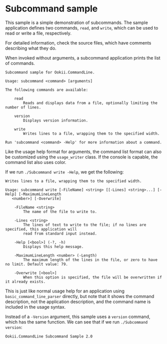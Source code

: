# Subcommand sample

This sample is a simple demonstration of subcommands. The sample application defines two commands,
`read`, and `write`, which can be used to read or write a file, respectively.

For detailed information, check the source files, which have comments describing what they do.

When invoked without arguments, a subcommand application prints the list of commands.

```text
Subcommand sample for Ookii.CommandLine.

Usage: subcommand <command> [arguments]

The following commands are available:

    read
        Reads and displays data from a file, optionally limiting the number of lines.

    version
        Displays version information.

    write
        Writes lines to a file, wrapping them to the specified width.

Run 'subcommand <command> -Help' for more information about a command.
```

Like the usage help format for arguments, the command list format can also be customized using the
`usage_writer` class. If the console is capable, the command list also uses color.

If we run `./Subcommand write -Help`, we get the following:

```text
Writes lines to a file, wrapping them to the specified width.

Usage: subcommand write [-FileName] <string> [[-Lines] <string>...] [-Help] [-MaximumLineLength
   <number>] [-Overwrite]

    -FileName <string>
        The name of the file to write to.

    -Lines <string>
        The lines of text to write to the file; if no lines are specified, this application will
        read from standard input instead.

    -Help [<bool>] (-?, -h)
        Displays this help message.

    -MaximumLineLength <number> (-Length)
        The maximum length of the lines in the file, or zero to have no limit. Default value: 79.

    -Overwrite [<bool>]
        When this option is specified, the file will be overwritten if it already exists.
```

This is just like normal usage help for an application using `basic_command_line_parser` directly,
but note that it shows the command description, not the application description, and the command
name is included in the usage syntax.

Instead of a `-Version` argument, this sample uses a `version` command, which has the same function.
We can see that if we run `./Subcommand version`:

```text
Ookii.CommandLine Subcommand Sample 2.0
```
